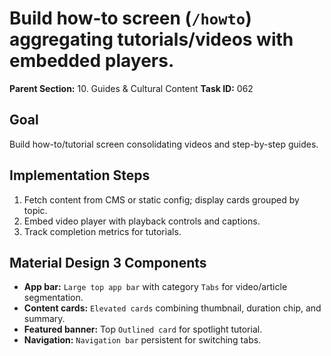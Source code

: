 # Build how-to screen (`/howto`) aggregating tutorials/videos with embedded players.

**Parent Section:** 10. Guides & Cultural Content
**Task ID:** 062

## Goal
Build how-to/tutorial screen consolidating videos and step-by-step guides.

## Implementation Steps
1. Fetch content from CMS or static config; display cards grouped by topic.
2. Embed video player with playback controls and captions.
3. Track completion metrics for tutorials.

## Material Design 3 Components
- **App bar:** `Large top app bar` with category `Tabs` for video/article segmentation.
- **Content cards:** `Elevated cards` combining thumbnail, duration chip, and summary.
- **Featured banner:** Top `Outlined card` for spotlight tutorial.
- **Navigation:** `Navigation bar` persistent for switching tabs.
